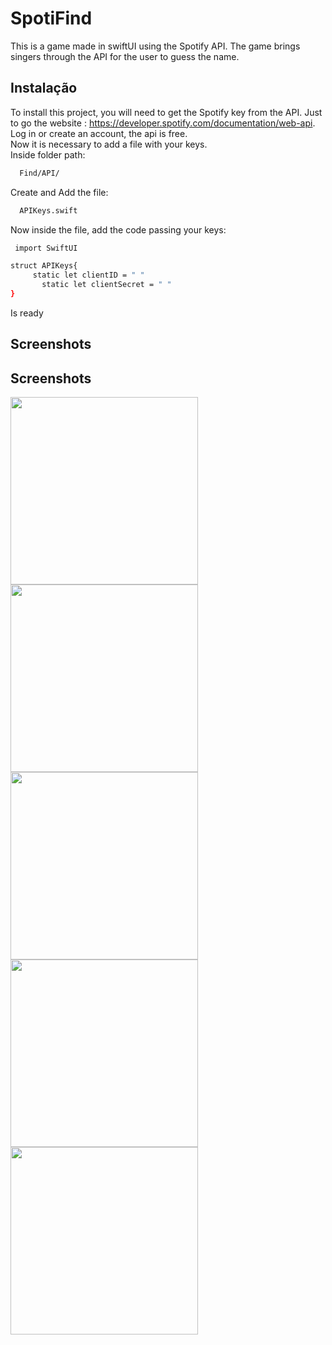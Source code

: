 
# SpotiFind

This is a game made in swiftUI using the Spotify API. The game brings singers through the API for the user to guess the name.
## Instalação

To install this project, you will need to get the Spotify key from the API. Just to go the website : https://developer.spotify.com/documentation/web-api. </br>
Log in or create an account, the api is free.</br>
Now it is necessary to add a file with your keys.</br>
Inside folder path:
```bash
  Find/API/
```
Create and Add the file:
```bash
  APIKeys.swift
```
Now inside the file, add the code passing your keys: 
```bash
 import SwiftUI

struct APIKeys{
     static let clientID = " "
       static let clientSecret = " "
}
```
Is ready 

## Screenshots
## Screenshots
<img src="https://github.com/Lucas-P0ntes/SpotiFind/assets/80328167/5e031d24-bc9e-49ee-b2d1-d8f9b0574e80" width="300">
<img src="https://github.com/Lucas-P0ntes/SpotiFind/assets/80328167/daa3c49a-b4e4-49e6-9526-80f2dad87326" width="300">
<img src="https://github.com/Lucas-P0ntes/SpotiFind/assets/80328167/3feb65a6-6389-45d4-bf54-76ad74997809" width="300">
<img src="https://github.com/Lucas-P0ntes/SpotiFind/assets/80328167/1d8e175f-fd0e-483a-a2f6-17553e43f4f0" width="300">
<img src="https://github.com/Lucas-P0ntes/SpotiFind/assets/80328167/464def95-ecb0-42b4-a839-7381e8dbcfed" width="300">

